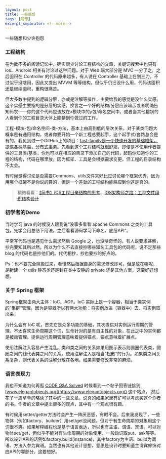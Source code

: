 ```yaml
---
layout: post
title: 一些感想
tags: [随想]
excerpt_separator: <!--more-->
---
```

一些随想和少许抱怨
<!--more-->
### 工程结构
在为数不多的阅读记忆中，确实很少讨论工程结构的文章，关键词搜索中也只有ios、Android 相关有讨论过这种问题。对于 Web 端大部分是 MVC 一分了之，之后囤积在 Controller 的代码原来越多，有人说在 Controller 基础上在划三刀，不过似乎没啥用，因此又提出 MVVM 等等结构，但似乎仍旧没什么用，代码该囤积还是继续囤积，重构很痛苦。

但大多数中提到的逻辑分层，亦或是注解等操作，主要给我的感觉是没什么实感。这个实感主要指的是分层的实感，换言之一个好的结构/分层应该暗示或者明确告知码农——你的这个代码应该放在x模块中的y包/命名空间中。或者当其他接锅的人看到你的工程目录大体上能猜到你做过的工作。

工程-模块-包/命名空间-类-方法，基本上由高到低的层次关系，对于某类问题大概率是有通用结构，或者你要开始一个新工程总要起手，这个起手式/套路总会是有的。我见到过一个GitHub上的项目：[fast-family是一个快速开发的基础框架，提供各种基类，分布式事务](https://github.com/ZShUn/fast-family-master)。先看到这个工程结构就很舒服，即便是不使用作者提供的工具类/基类，你也可以在相应的目录下添加自己的代码，起码你知道你的工程的结构，代码在哪里放。因为框架、工具是会根据需求变更，但工程的目录结构不太会。

有时候觉得讨论是否需要Commons、utils文件夹好比过讨论哪个框架优秀，因为用哪个框架不是你说的算的，但是一个差劲的工程结构能膈应到你这是真的。
> 稍微看看：[【简书】iOS工程目录结构的思考](https://www.jianshu.com/p/9c07aab1cde8)、[iOS架构师之路：工程文件组织结构设计](https://www.jianshu.com/p/2fb4dd080aef)

### 初学者的Demo
当时学习 java 的时候没人跟我说“没事多看看 apache Commons 之类的工具包，先学会用总结下用法，之后看看源码学习下命名、底层API”。

平常写代码也是遇见什么需求然后 Google 之，也没啥奇怪的。有人说要求甚解，抄完要知其所以然。所以为什么不去直接抄哪些知名工具包的代码呢，说不定那些 blog 的代码也是抄他们的。代代相抄，抄也要抄的好点的。

Ps：也不要完全照搬过来，看懂然后根据自身的需求修改即可。但是放在哪呢，是新建一个 utils 静态类还是封在类中安静的 private 还是其他方案，这要好好想想。

### 关于 Spring 框架
Spring框架由两大主体：IoC、AOP。IoC 实际上是一个容器，相当于类实例的“集群”管理。因为是容器所以有两大功能：将实例放进（容器中）去、将实例取出来。

为什么会有 IoC 呢，首先它是众多功能的基础，其次提供对实例运行周期的管理。不太喜欢生命周期这个词，生命针对的是有自主性的对象，在此之中的实例都是被动管理。提供运行周期管理意味着提供锚点，锚点意味着扩展点。

使用注解注入容易产生混乱。类和类之间的关系如果用图示表示则圆圈代表类，圆圈之间的线代表类之间的关系。使用注解注入是相当“松散”的行为。如果类之间关系复杂，则代表关系的注解分散在各地。如果需要修改非常的麻烦。

### 语言表现力
我也不知道为何再逛 [CODE Q&A Solved](https://code.i-harness.com/zh-CN/tagged/java?page=1) 时候看到一个帖子回答链接到 [www.elegantobjects.org](https://www.elegantobjects.org/) 这个站点，
然后花了一周草草的略读了其中的一些文章。说真的如果家里有矿可以考虑买这个作者的书。作者的文章中提出很多的观点，其中有一个观点很有趣。

有时候用setter/getter方法时会产生一阵厌恶感，有时不会。后来我发现了，一些物体（例如factory、builder）用set/get没问题，但对于有生命周期的对象用这个词很不爽。如果解释编程也是基于语言表达，所以也有主语、谓语、宾语。可以对物体set/get，但似乎不能对有生命周期的对象使用，一般动词取put、ask等等。所以设计API的话例如factory.build(instance)，其中factory为主语、build为谓语、方法入参为宾语。当然也有其他设计思想，意思是设计时要知道主谓宾修饰对应API的哪部分，这要想好。



